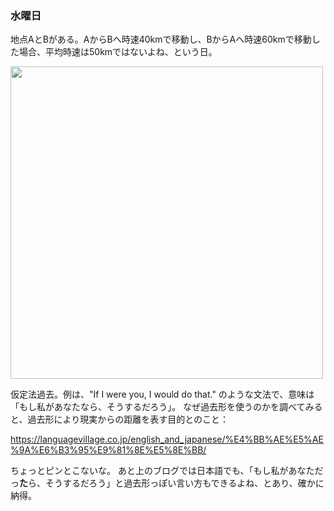 ### 水曜日

地点AとBがある。AからBへ時速40kmで移動し、BからAへ時速60kmで移動した場合、平均時速は50kmではないよね、という日。

<img src="https://i.imgur.com/vttFTqV.jpeg" width="500">

仮定法過去。例は、"If I were you, I would do that." のような文法で、意味は
「もし私があなたなら、そうするだろう」。
なぜ過去形を使うのかを調べてみると、過去形により現実からの距離を表す目的とのこと：

https://languagevillage.co.jp/english_and_japanese/%E4%BB%AE%E5%AE%9A%E6%B3%95%E9%81%8E%E5%8E%BB/

ちょっとピンとこないな。
あと上のブログでは日本語でも、「もし私があなただっ**た**ら、そうするだろう」と過去形っぽい言い方もできるよね、とあり、確かに納得。